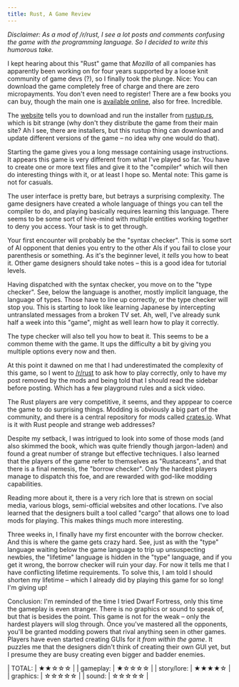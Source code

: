 ```yaml
---
title: Rust, A Game Review
---
```


*Disclaimer: As a mod of /r/rust, I see a lot posts and comments confusing the
game with the programming language. So I decided to write this humorous take.*

I kept hearing about this "Rust" game that *Mozilla* of all companies has
apparently been working on for four years supported by a loose knit community
of game devs (?), so I finally took the plunge. Nice: You can download the game
completely free of charge and there are zero micropayments. You don't even need
to register! There are a few books you can buy, though the main one is
[available online], also for free. Incredible.

The [website] tells you to download and run the installer from [rustup.rs],
which is bit strange (why don't they distribute the game from their main site?
Ah I see, there are installers, but this rustup thing can download and update
different versions of the game – no idea why one would do that).

Starting the game gives you a long message containing usage instructions. It
appears this game is very different from what I've played so far. You have to
create one or more text files and give it to the "compiler" which will then do
interesting things with it, or at least I hope so. Mental note: This game is
not for casuals.

The user interface is pretty bare, but betrays a surprising complexity. The
game designers have created a whole language of things you can tell the
compiler to do, and playing basically requires learning this language. There
seems to be some sort of hive-mind with multiple entities working together to
deny you access. Your task is to get through.

Your first encounter will probably be the "syntax checker". This is some sort
of AI opponent that denies you entry to the other AIs if you fail to close
your parenthesis or something. As it's the beginner level, it *tells* you how
to beat it. Other game designers should take notes – this is a good idea for
tutorial levels.

Having dispatched with the syntax checker, you move on to the "type checker".
See, below the language is another, mostly implicit language, the language of
types. Those have to line up correctly, or the type checker will stop you.
This is starting to look like learning Japanese by intercepting untranslated
messages from a broken TV set. Ah, well, I've already sunk half a week into
this "game", might as well learn how to play it correctly.

The type checker will also tell you how to beat it. This seems to be a common
theme with the game. It ups the difficulty a bit by giving you multiple options
every now and then.

At this point it dawned on me that I had underestimated the complexity of this
game, so I went to [/r/rust] to ask how to play correctly, only to have my post
removed by the mods and being told that I should read the sidebar before
posting. Which has a few playground rules and a sick video.

The Rust players are very competitive, it seems, and they apppear to coerce the
game to do surprising things. Modding is obviously a big part of the community,
and there is a central repository for mods called [crates.io]. What is it with
Rust people and strange web addresses?

Despite my setback, I was intrigued to look into some of those mods (and also
skimmed the book, which was quite friendly though jargon-laden) and found a
great number of strange but effective techniques. I also learned that the
players of the game refer to themselves as "Rustaceans", and that there is a
final nemesis, the "borrow checker". Only the hardest players manage to
dispatch this foe, and are rewarded with god-like modding capabilities.

Reading more about it, there is a very rich lore that is strewn on social
media, various blogs, semi-official websites and other locations. I've also
learned that the designers built a tool called "cargo" that allows one to
load mods for playing. This makes things much more interesting.

Three weeks in, I finally have my first encounter with the borrow checker. And
this is where the game gets crazy hard. See, just as with the "type" language
waiting below the game language to trip up unsuspecting newbies, the "lifetime"
language is hidden in the "type" language, and if you get it wrong, the borrow
checker will ruin your day. For now it tells me that I have conflicting
lifetime requirements. To solve this, I am told I should shorten my lifetime –
which I already did by playing this game for so long! I'm giving up!

Conclusion: I'm reminded of the time I tried Dwarf Fortress, only this time the
gameplay is even stranger. There is no graphics or sound to speak of, but that
is besides the point. This game is not for the weak – only the hardest players
will slog through. Once you've mastered all the opponents, you'll be granted
modding powers that rival anything seen in other games. Players have even
started creating GUIs for it *from within the game*. It puzzles me that the
designers didn't think of creating their own GUI yet, but I presume they are
busy creating even bigger and badder enemies.

| TOTAL:      | ★★☆☆☆ |
| gameplay:   | ★☆☆☆☆ |
| story/lore: | ★★★★☆ |
| graphics:   | ☆☆☆☆☆ |
| sound:      | ☆☆☆☆☆ |

[website]: https://rust-lang.org
[rustup.rs]: https://rustup.rs
[available online]: https://doc.rust-lang.org/book
[/r/rust]: https://reddit.com/r/rust
[crates.io]: https://crates.io
